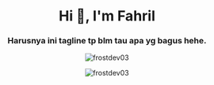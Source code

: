 <h1 align="center">Hi 👋, I'm Fahril</h1>
<h3 align="center">Harusnya ini tagline tp blm tau apa yg bagus hehe.</h3>

<p align="center"> <img align="center" src="https://github-readme-stats.vercel.app/api/top-langs?username=frostdev03&show_icons=true&bg_color=22272e&title_color=2F855A&icon_color=2F855Alocale=en&layout=compact" alt="frostdev03" /></p>

<p align="center"> <img align="center" src="https://github-readme-stats.vercel.app/api?username=frostdev03&show_icons=true&bg_color=22272e&title_color=2F855A&icon_color=2F855A&locale=en" alt="frostdev03" /></p>
